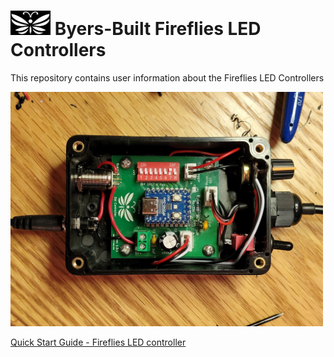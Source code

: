 # <img src="/assets/Firefly_basic_logo.png" width="64">  Byers-Built Fireflies LED Controllers
This repository contains user information about the Fireflies LED Controllers

<img src="/assets/Fireflies_std_vi_open_controller.jpg" width="500">

[Quick Start Guide - Fireflies LED controller](/user_manuals/Fireflies_controller_std_v1.md)

